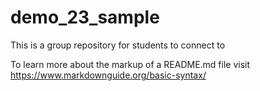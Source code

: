 # demo_23_sample
This is a group repository for students to connect to

To learn more about the markup of a README.md file visit https://www.markdownguide.org/basic-syntax/ 
